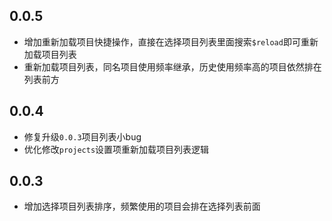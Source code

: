 ## 0.0.5

- 增加重新加载项目快捷操作，直接在选择项目列表里面搜索`$reload`即可重新加载项目列表
- 重新加载项目列表，同名项目使用频率继承，历史使用频率高的项目依然排在列表前方

## 0.0.4

- 修复升级`0.0.3`项目列表小bug
- 优化修改`projects`设置项重新加载项目列表逻辑

## 0.0.3

- 增加选择项目列表排序，频繁使用的项目会排在选择列表前面